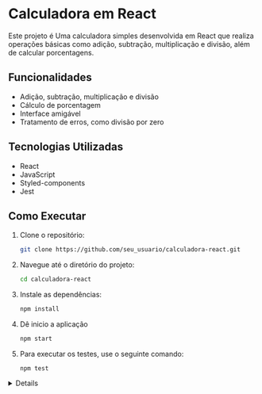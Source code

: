 # Calculadora em React 

Este projeto é Uma calculadora simples desenvolvida em React que realiza operações básicas como adição, subtração, multiplicação e divisão, além de calcular porcentagens.

## Funcionalidades

- Adição, subtração, multiplicação e divisão
- Cálculo de porcentagem
- Interface amigável
- Tratamento de erros, como divisão por zero

## Tecnologias Utilizadas

- React
- JavaScript
- Styled-components
- Jest

## Como Executar

1. Clone o repositório:
   ```bash
   git clone https://github.com/seu_usuario/calculadora-react.git
   ```

2. Navegue até o diretório do projeto:
   ```bash
   cd calculadora-react
   ```
3. Instale as dependências:
   ```bash
   npm install
   ```
4. Dê inicio a aplicação
   ```bash
   npm start
   ```
5. Para executar os testes, use o seguinte comando:
   ```
   npm test
   ```
<details align="left">
  <sumary></sumary>
    <p>O projeto foi criado como parte de um desafio proposto pela <b>Digital Innovation One</b>.</p>
  <div align="right">
    Feito com 💜 por <a href="https://github.com/MonicaAlvesP?tab=repositories">MA</a>
  </div>
</details>
